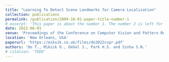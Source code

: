 ```yaml
---
title: "Learning To Detect Scene Landmarks for Camera Localization"
collection: publications
permalink: /publication/2009-10-01-paper-title-number-1
# excerpt: 'This paper is about the number 1. The number 2 is left for future work.'
date: 2022-06-01
venue: 'Proceedings of the Conference on Computer Vision and Pattern Recognition (CVPR)'
location: 'New Orleans, USA'
paperurl: 'https://miksik.co.uk/files/do2022cvpr.pdf'
authors: 'Do T., Miksik O., DeGol J., Park H.S. and Sinha S.N.'
# citation: 'TODO'
---
```


